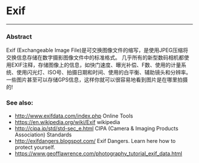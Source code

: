 

# Exif

---




### Abstract
Exif (Exchangeable Image File)是可交换图像文件的缩写，是使用JPEG压缩将交换信息存储在数字摄影图像文件中的标准格式。
几乎所有的新型数码相机都使用EXIF注释，存储图像上的信息，如快门速度、曝光补偿、F数、使用的计量系统、使用闪光灯、ISO号、拍摄日期和时间、使用的白平衡、辅助镜头和分辨率。
一些图片甚至可以存储GPS信息，这样你就可以很容易地看到图片是在哪里拍摄的!




### See also: 
- <http://www.exifdata.com/index.php> Online Tools
- <https://en.wikipedia.org/wiki/Exif> wikipedia
- <http://cipa.jp/std/std-sec_e.html> CIPA (Camera & Imaging Products Association) Standards
- <http://exifdangers.blogspot.com/> Exif Dangers. Learn here how to protect yourself.
- <https://www.geofflawrence.com/photography_tutorial_exif_data.html>



